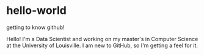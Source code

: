 # hello-world
getting to know github!

Hello!  I'm a Data Scientist and working on my master's in Computer Science at the University of Louisville.
I am new to GitHub, so I'm getting a feel for it.
